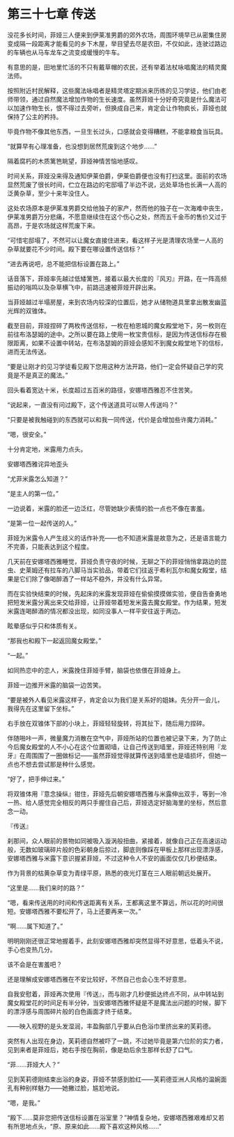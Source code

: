# 第三十七章 传送

没花多长时间，菲娅三人便来到伊莱准男爵的郊外农场，周围环境早已从密集住房变成隔一段距离才能看见的乡下木屋，举目望去尽是农田，不仅如此，连驶过路边的车辆也从马车龙车之流变成缓慢的牛车。

有意思的是，田地里忙活的不只有戴草帽的农民，还有举着法杖咏唱魔法的精灵魔法师。

按照附近村民解释，这些魔法咏唱者是精灵塔定期派来历练的见习学徒，他们由老师带领，通过自然魔法增加作物的生长速度。虽然菲娅十分好奇究竟是什么魔法可以加速作物生长，恨不得过去旁听，但换成自己来，肯定会让作物疯长，菲娅也就保持了公主的矜持。

毕竟作物不像其他东西，一旦生长过头，口感就会变得糟糕，不能拿粮食当玩具。

“就算早有心理准备，也没想到居然荒废到这个地步……”

隔着腐朽的木质篱笆眺望，菲娅神情苦恼地感叹。

时间关系，菲娅没来得及通知伊莱伯爵，伊莱伯爵便也没有打扫这里。面前的农场显然荒废了很长时间，伫立在路边的宅邸塌了半边不说，远处草场也长满一人高的泛黄杂草，至少十来年没住人。

这处农场原本是伊莱准男爵交给他独子的家产，然而他的独子在一次海难中丧生，伊莱准男爵万分悲痛，不愿意继续住在这个伤心之处，然而五千金币的售价又过于高昂，于是农场就这样荒废下来。

“可惜宅邸塌了，不然可以让魔女直接住进来，看这样子光是清理农场里一人高的杂草就要花不少时间。殿下要在哪设置传送信标？”

“进去再说吧，总不能把信标设置在路上。”

话音落下，菲娅率先越过低矮篱笆，接着以最大长度的『风刃』开路，在一阵高频振动的嗡鸣以及杂草横飞中，前路迅速被菲娅开辟出来。

当菲娅越过半塌房屋，来到农场内较深的位置后，她才从储物道具里拿出散发幽蓝光辉的双锥体。

截至目前，菲娅捏碎了两枚传送信标，一枚在柏恩城的魔女殿堂地下，另一枚则在前往布洛瑟姆的途中。之所以要在路上使用一枚宝贵信标，是因为传送信标存在极限距离，如果不设置中转站，在布洛瑟姆的菲娅会感知不到魔女殿堂地下的信标，进而无法传送。

“要是让刚才的见习学徒看见殿下您用这种方法开路，他们一定会怀疑自己学的究竟是不是真正的魔法。”

回头看着宽达十米，长度超过五百米的路径，安娜塔西雅忍不住苦笑。

“说起来，一直没有问过殿下，这个传送道具可以带人传送吗？”

“只要是被我触碰到的东西就可以和我一同传送，代价是会增加些许魔力消耗。”

“嗯，很安全。”

十分肯定地，米露用力点头。

安娜塔西雅诧异地歪头

“尤菲米露怎么知道？”

“是主人的第一位。”

一边说着，米露的脸还一边泛红，尽管她缺少表情的脸一点也不像在害羞。

“是第一位一起传送的人。”

菲娅为米露令人产生歧义的话作补充——也不知道米露是故意为之，还是语言能力不完善，只能表达到这个程度。

几天前在安娜塔西雅睡觉，菲娅负责守夜的时候，无聊之下的菲娅悄悄拿路边的昆虫、史莱姆还有拉车的八脚马当实验品，带着它们往返于希利瓦尔和魔女殿堂，结果是它们除了像喝醉酒了一样站不稳外，并没有什么异常。

而在实验快结束的时候，先起床的米露发现菲娅在偷偷摸摸做实验，便自告奋勇地把短发米露分离出来交给菲娅，让菲娅带着短发米露去魔女殿堂。作为结果，短发米露连喝醉酒的情况都没出现，如同没事人一样平安往返于两边。

眩晕感似乎只和体质有关。

“那我也和殿下一起返回魔女殿堂。”

“一起。”

如同热恋中的恋人，米露挽住菲娅手臂，脑袋也依偎在菲娅身上。

菲娅一边推开米露的脑袋一边苦笑。

“要是被外人看见米露这样子，肯定会以为我们是关系好的姐妹。先分开一会儿，我得先在这里留下坐标。”

右手放在双锥体下部的小块上，菲娅轻轻旋转，将其扯下，随后用力捏碎。

伴随啪咔一声，微量魔力消散在空气中，菲娅所站的位置也被记录下来，为了防止今后魔女殿堂的人不小心在这个位置砌墙，让自己传送到墙里，菲娅还特别用『龙牙』在周围围了一圈做标记——虽然菲娅觉得就算传送到墙里也是墙损坏，但她一点也不想去尝试那是种什么感觉。

“好了，把手伸过来。”

将双锥体用『意念操纵』钳住，菲娅先后朝安娜塔西雅与米露伸出双手，等到一冷一热、给人感觉完全相反的两只手握住自己后，菲娅选定好脑海里的坐标，然后意念一动。

『传送』

刹那间，众人眼前的景物如同被吸入漩涡般扭曲，紧接着，就像自己正在高速运动般，无数如玻璃碎片般的色彩朝身后掠过，脚底则像踩在甲板上那样出现漂浮感，安娜塔西雅与米露下意识握紧菲娅，不过这种令人不安的画面仅仅几秒便结束。

作为背景的枯黄杂草变为青绿平原，熟悉的夜光灯茎在三人眼前朝远处展开。

“这里是……我们来时的路？”

“嗯，看来传送用的时间和传送距离有关系，王都离这里不算远，所以花的时间很短。安娜塔西雅不要松开了，马上还要再来一次。”

“啊……属下知道了。”

明明刚刚还很正常地握着手，此刻安娜塔西雅却突然显得不好意思，低着头不说，手心也变热几分。

该不会是在害羞吧？

还是理解成安娜塔西雅在不安比较好，不然自己也会心生不好意思。

自我安慰着，菲娅再次使用『传送』，而与刚才几秒便抵达终点不同，从中转站到魔女殿堂花的时间足有半分钟，当安娜塔西雅怀疑是不是魔法出问题的时候，脚下的漂浮感与周围碎片般的白色画面才终于结束。

——映入视野的是头发湿润，丰盈胸部几乎要从白色浴巾里挤出来的芙莉德。

突然有人出现在身边，芙莉德自然被吓了一跳，不过她毕竟是第六位阶的实力者，见到来者是菲娅后，她右手按在胸前，像是劫后余生那样长舒了口气。

“菲……菲娅大人？”

见到芙莉德刚结束出浴的身姿，菲娅不禁感到脸红——芙莉德亚洲人风格的温婉面孔有种别样魅力——她撇过脸，尴尬地说。

“嗯，是我。”

“殿下……莫非您把传送信标设置在浴室里？”神情复杂地，安娜塔西雅艰难却又若有所思地点头，“原、原来如此……殿下喜欢这种风格……”

